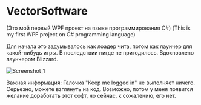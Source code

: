 # VectorSoftware

(Это мой первый WPF проект на языке программирования C#)
(This is my first WPF project on C# programming language)

Для начала это задумывалось как лоадер чита, потом как лаунчер для какой-нибудь игры. В последствии нигде не пригодилось. Вдохновлено лаунчером Blizzard.

![Screenshot_1](https://user-images.githubusercontent.com/38760591/121735606-08521380-caff-11eb-9a6d-4b6fe9bfd9cc.png)

Важная информация: Галочка "Keep me logged in" не выполняет ничего. Серьезно, можете взглянуть на код.
Возможно, потом у меня появится желание доработать этот софт, но сейчас, к сожалению, его нет.
